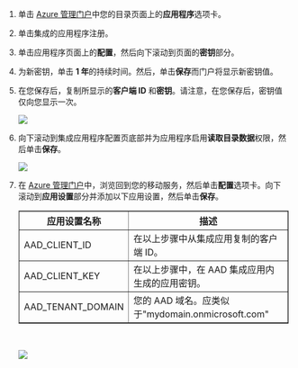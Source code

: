 ﻿1. 单击 [Azure 管理门户](https://manage.windowsazure.cn/)中您的目录页面上的**应用程序**选项卡。
  
2. 单击集成的应用程序注册。

3. 单击应用程序页面上的**配置**，然后向下滚动到页面的**密钥**部分。 
4. 为新密钥，单击 **1 年**的持续时间。然后，单击**保存**而门户将显示新密钥值。
5. 在您保存后，复制所显示的**客户端 ID** 和**密钥**。请注意，在您保存后，密钥值仅向您显示一次。 

    ![](./media/mobile-services-generate-aad-app-registration-access-key/client-id-and-key.png)

6. 向下滚动到集成应用程序配置页底部并为应用程序启用**读取目录数据**权限，然后单击**保存**。

    ![](./media/mobile-services-generate-aad-app-registration-access-key/app-perms.png)


7. 在 [Azure 管理门户](https://manage.windowsazure.cn/)中，浏览回到您的移动服务，然后单击**配置**选项卡。向下滚动到**应用设置**部分并添加以下应用设置，然后单击**保存**。 

    <table border="1">
    <tr>
    <th>应用设置名称</th><th>描述</th>
    </tr>
    <tr>
    <td>AAD_CLIENT_ID</td><td>在以上步骤中从集成应用复制的客户端 ID。</td>
    </tr>
    <tr>
    <td>AAD_CLIENT_KEY</td><td>在以上步骤中，在 AAD 集成应用内生成的应用密钥。</td>
    </tr>
    <tr>
    <td>AAD_TENANT_DOMAIN</td><td>您的 AAD 域名。应类似于"mydomain.onmicrosoft.com"</td>
    </tr>
    </table><br/>

 
    ![](./media/mobile-services-generate-aad-app-registration-access-key/aad-app-settings.png)
  
